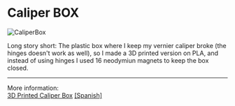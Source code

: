 # Caliper BOX

![CaliperBox](https://i0.wp.com/palmacas.com/wp-content/uploads/post4003_3.jpg?w=1200&ssl=1)

Long story short: The plastic box where I keep my vernier caliper broke (the hinges doesn't work as well), so I made a 3D printed version on PLA, and instead of using hinges I used 16 neodymiun magnets to keep the box closed.

---
More information:  
[3D Printed Caliper Box](https://palmacas.com/caliper-box/) [[Spanish]](https://palmacas.com/caja-calibrador/)
